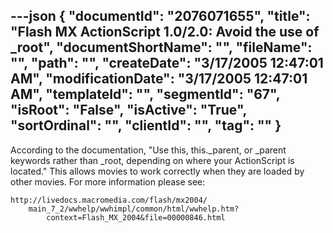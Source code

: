 ---json
{
  "documentId": "2076071655",
  "title": "Flash MX ActionScript 1.0/2.0: Avoid the use of _root",
  "documentShortName": "",
  "fileName": "",
  "path": "",
  "createDate": "3/17/2005 12:47:01 AM",
  "modificationDate": "3/17/2005 12:47:01 AM",
  "templateId": "",
  "segmentId": "67",
  "isRoot": "False",
  "isActive": "True",
  "sortOrdinal": "",
  "clientId": "",
  "tag": ""
}
---

According to the documentation, &quot;Use this, this._parent, or _parent keywords rather than _root, depending on where your ActionScript is located.&quot; This allows movies to work correctly when they are loaded by other movies. For more information please see:

    http://livedocs.macromedia.com/flash/mx2004/
        main_7_2/wwhelp/wwhimpl/common/html/wwhelp.htm?
            context=Flash_MX_2004&file=00000846.html

